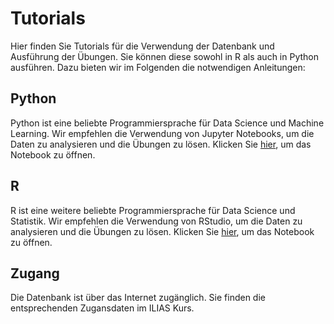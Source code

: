 # Tutorials

Hier finden Sie Tutorials für die Verwendung der Datenbank und Ausführung der Übungen. Sie können diese sowohl in R als auch in Python ausführen. Dazu bieten wir im Folgenden die notwendigen Anleitungen:

## Python

Python ist eine beliebte Programmiersprache für Data Science und Machine Learning. Wir empfehlen die Verwendung von Jupyter Notebooks, um die Daten zu analysieren und die Übungen zu lösen. Klicken Sie [hier](./PythonExample.ipynb), um das Notebook zu öffnen.

## R

R ist eine weitere beliebte Programmiersprache für Data Science und Statistik. Wir empfehlen die Verwendung von RStudio, um die Daten zu analysieren und die Übungen zu lösen. Klicken Sie [hier](./RExample.md), um das Notebook zu öffnen.

## Zugang

Die Datenbank ist über das Internet zugänglich. Sie finden die entsprechenden Zugansdaten im ILIAS Kurs.